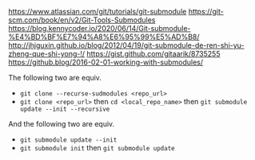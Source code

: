 https://www.atlassian.com/git/tutorials/git-submodule
https://git-scm.com/book/en/v2/Git-Tools-Submodules
https://blog.kennycoder.io/2020/06/14/Git-submodule-%E4%BD%BF%E7%94%A8%E6%95%99%E5%AD%B8/
http://jhjguxin.github.io/blog/2012/04/19/git-submodule-de-ren-shi-yu-zheng-que-shi-yong-!/
https://gist.github.com/gitaarik/8735255
https://github.blog/2016-02-01-working-with-submodules/


The following two are equiv.
- `git clone --recurse-sudmodules <repo_url>`
- `git clone <repo_url>` then `cd <local_repo_name>` then `git submodule update --init --recursive`

And the following two are equiv.
- `git submodule update --init`
- `git submodule init` then `git submodule update`
